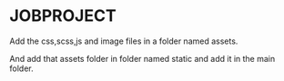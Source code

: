 # JOBPROJECT

Add the css,scss,js and image files in a folder named assets.

And add that assets folder in folder named static and add it in the main folder.
